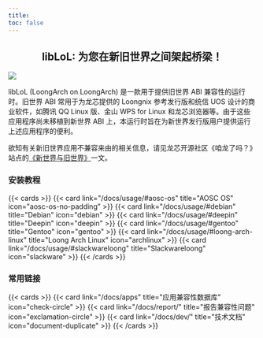 ```yaml
---
title: 
toc: false
---
```


## <center>libLoL: 为您在新旧世界之间架起桥梁！

![](/images/liblol.svg)

libLoL (LoongArch on LoongArch) 是一款用于提供旧世界 ABI 兼容性的运行时。旧世界 ABI 常用于为龙芯提供的 Loongnix 参考发行版和统信 UOS 设计的商业软件，如腾讯 QQ Linux 版、金山 WPS for Linux 和龙芯浏览器等。由于这些应用程序尚未移植到新世界 ABI 上，本运行时旨在为新世界发行版用户提供运行上述应用程序的便利。

欲知有关新旧世界应用不兼容来由的相关信息，请见龙芯开源社区《咱龙了吗？》站点的[《新世界与旧世界》](https://areweloongyet.com/docs/old-and-new-worlds/)一文。

### 安装教程

{{< cards >}}
{{< card link="/docs/usage/#aosc-os" title="AOSC OS" icon="aosc-os-no-padding" >}}
{{< card link="/docs/usage/#debian" title="Debian" icon="debian" >}}
{{< card link="/docs/usage/#deepin" title="Deepin" icon="deepin" >}}
{{< card link="/docs/usage/#gentoo" title="Gentoo" icon="gentoo" >}}
{{< card link="/docs/usage/#loong-arch-linux" title="Loong Arch Linux" icon="archlinux" >}}
{{< card link="/docs/usage/#slackwareloong" title="Slackwareloong" icon="slackware" >}}
{{< /cards >}}

### 常用链接

{{< cards >}}
{{< card link="/docs/apps" title="应用兼容性数据库" icon="check-circle" >}}
{{< card link="/docs/report/" title="报告兼容性问题" icon="exclamation-circle" >}}
{{< card link="/docs/dev/" title="技术文档" icon="document-duplicate" >}}
{{< /cards >}}
